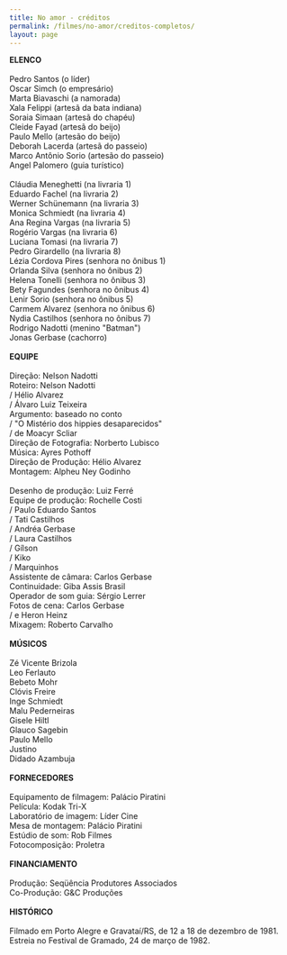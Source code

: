 ```yaml
---
title: No amor - créditos
permalink: /filmes/no-amor/creditos-completos/
layout: page
---
```

**ELENCO**\
\
Pedro Santos (o líder)\
Oscar Simch (o empresário)\
Marta Biavaschi (a namorada)\
Xala Felippi (artesã da bata indiana)\
Soraia Simaan (artesã do chapéu)\
Cleide Fayad (artesã do beijo)\
Paulo Mello (artesão do beijo)\
Deborah Lacerda (artesã do passeio)\
Marco Antônio Sorio (artesão do passeio)\
Angel Palomero (guia turístico)\
\
Cláudia Meneghetti (na livraria 1)\
Eduardo Fachel (na livraria 2)\
Werner Schünemann (na livraria 3)\
Monica Schmiedt (na livraria 4)\
Ana Regina Vargas (na livraria 5)\
Rogério Vargas (na livraria 6)\
Luciana Tomasi (na livraria 7)\
Pedro Girardello (na livraria 8)\
Lézia Cordova Pires (senhora no ônibus 1)\
Orlanda Silva (senhora no ônibus 2)\
Helena Tonelli (senhora no ônibus 3)\
Bety Fagundes (senhora no ônibus 4)\
Lenir Sorio (senhora no ônibus 5)\
Carmem Alvarez (senhora no ônibus 6)\
Nydia Castilhos (senhora no ônibus 7)\
Rodrigo Nadotti (menino "Batman")\
Jonas Gerbase (cachorro)\
\
**EQUIPE**\
\
Direção: Nelson Nadotti\
Roteiro: Nelson Nadotti\
/ Hélio Alvarez\
/ Álvaro Luiz Teixeira\
Argumento: baseado no conto\
/ "O Mistério dos hippies desaparecidos"\
/ de Moacyr Scliar\
Direção de Fotografia: Norberto Lubisco\
Música: Ayres Pothoff\
Direção de Produção: Hélio Alvarez\
Montagem: Alpheu Ney Godinho\
\
Desenho de produção: Luiz Ferré\
Equipe de produção: Rochelle Costi\
/ Paulo Eduardo Santos\
/ Tati Castilhos\
/ Andréa Gerbase\
/ Laura Castilhos\
/ Gílson\
/ Kiko\
/ Marquinhos\
Assistente de câmara: Carlos Gerbase\
Continuidade: Giba Assis Brasil\
Operador de som guia: Sérgio Lerrer\
Fotos de cena: Carlos Gerbase\
/ e Heron Heinz\
Mixagem: Roberto Carvalho\
\
**MÚSICOS**\
\
Zé Vicente Brizola\
Leo Ferlauto\
Bebeto Mohr\
Clóvis Freire\
Inge Schmiedt\
Malu Pederneiras\
Gisele Hiltl\
Glauco Sagebin\
Paulo Mello\
Justino\
Didado Azambuja\
\
**FORNECEDORES**\
\
Equipamento de filmagem: Palácio Piratini\
Película: Kodak Tri-X\
Laboratório de imagem: Líder Cine\
Mesa de montagem: Palácio Piratini\
Estúdio de som: Rob Filmes\
Fotocomposição: Proletra\
\
**FINANCIAMENTO**\
\
Produção: Seqüência Produtores Associados\
Co-Produção: G&C Produções\
\
**HISTÓRICO**\
\
Filmado em Porto Alegre e Gravataí/RS, de 12 a 18 de dezembro de 1981.\
Estreia no Festival de Gramado, 24 de março de 1982.